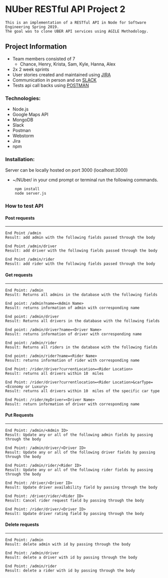 # NUber RESTful API Project 2
    This is an implementation of a RESTful API in Node for Software Engineering Spring 2019. 
    The goal was to clone UBER API services using AGILE Methodology. 
    
## Project Information 
- Team members consisted of 7
  - Chance, Henry, Krista, Sam, Kyle, Hanna, Alex
- 2x 2 week sprints
- User stories created and maintained using [JIRA](https:/jira.com/)
- Communication in person and on [SLACK](https://slack.com/)
- Tests api call backs using [POSTMAN](https://www.getpostman.com/) 

### Technologies:
- Node.js
- Google Maps API
- MongoDB
- Slack
- Postman
- Webstorm
- Jira
- npm 

### Installation: 
Server can be locally hosted on port 3000 (localhost:3000) 
- ~/NUber/ in your cmd prompt or terminal run the following commands. 
  ```
   npm install
   node server.js 
  ```

### How to test API
#### Post requests
______
```
End Point /admin
Result: add admin with the following fields passed through the body

End Point /admin/driver
Result: add driver with the following fields passed through the body

End Point /admin/rider
Result: add rider with the following fields passed through the body
```

#### Get requests
___
```
End Point: /admin
Result: Returns all admins in the database with the following fields

End point: /admin?name=<Admin Name>
Result: returns information of admin with corresponding name

End point: /admin/driver
Result: Returns all drivers in the database with the following fields

End point: /admin/driver?name=<Driver Name>
Result: returns information of driver with corresponding name

End point: /admin/rider
Result: Returns all riders in the database with the following fields

End point: /admin/rider?name=<Rider Name>
Result: returns information of rider with corresponding name

End Point: /rider/driver?currentLocation=<Rider Location>
Result: returns all drivers within 10  miles

End Point: /rider/driver?currentlocation=<Rider Location>&carType=<Economy or Luxury>
Result: returns all drivers within 10  miles of the specific car type

End Point: /rider/myDriver=<Driver Name>
Result: return information of driver with corresponding name
```

#### Put Requests
____
````
End Point: /admin/<Admin ID>
Result: Update any or all of the following admin fields by passing through the body

End Point: /admin/driver/<Driver ID>
Result: Update any or all of the following driver fields by passing through the body

End Point: /admin/rider/<Rider ID>
Result: Update any or all of the following rider fields by passing through the body

End Point: /driver/<Driver ID>
Result: Update driver availability field by passing through the body

End Point: /driver/rider/<Rider ID>
Result: Cancel rider request field by passing through the body

End Point: /rider/driver/<Driver ID>
Result: Update driver rating field by passing through the body

````
#### Delete requests
_____
````
End Point: /admin
Result: delete admin with id by passing through the body

End Point: /admin/driver
Result: delete a driver with id by passing through the body

End Point: /admin/rider
Result: delete a rider with id by passing through the body
````
